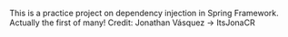 This is a practice project on dependency injection in Spring Framework.
Actually the first of many!
Credit: Jonathan Vásquez -> ItsJonaCR
